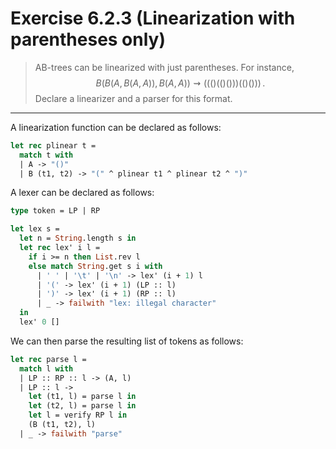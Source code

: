 # Exercise 6.2.3 (Linearization with parentheses only)

> AB-trees can be linearized with just parentheses.
> For instance,
> $$
>   B(B(A, B(A, A)), B(A, A)) \rightsquigarrow ((()(()()))(()())) \,.
> $$
> Declare a linearizer and a parser for this format.

---

A linearization function can be declared as follows:
```ocaml
let rec plinear t =
  match t with
  | A -> "()"
  | B (t1, t2) -> "(" ^ plinear t1 ^ plinear t2 ^ ")"
```

A lexer can be declared as follows:
```ocaml
type token = LP | RP

let lex s =
  let n = String.length s in
  let rec lex' i l =
    if i >= n then List.rev l
    else match String.get s i with
      | ' ' | '\t' | '\n' -> lex' (i + 1) l
      | '(' -> lex' (i + 1) (LP :: l)
      | ')' -> lex' (i + 1) (RP :: l)
      | _ -> failwith "lex: illegal character"
  in
  lex' 0 []
```

We can then parse the resulting list of tokens as follows:
```ocaml
let rec parse l =
  match l with
  | LP :: RP :: l -> (A, l)
  | LP :: l ->
    let (t1, l) = parse l in
    let (t2, l) = parse l in
    let l = verify RP l in
    (B (t1, t2), l)
  | _ -> failwith "parse"
```
